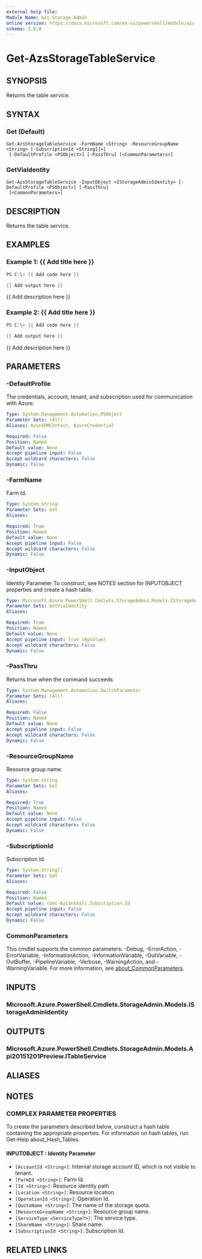 ```yaml
---
external help file:
Module Name: Azs.Storage.Admin
online version: https://docs.microsoft.com/en-us/powershell/module/azs.storage.admin/get-azsstoragetableservice
schema: 2.0.0
---
```


# Get-AzsStorageTableService

## SYNOPSIS
Returns the table service.

## SYNTAX

### Get (Default)
```
Get-AzsStorageTableService -FarmName <String> -ResourceGroupName <String> [-SubscriptionId <String[]>]
 [-DefaultProfile <PSObject>] [-PassThru] [<CommonParameters>]
```

### GetViaIdentity
```
Get-AzsStorageTableService -InputObject <IStorageAdminIdentity> [-DefaultProfile <PSObject>] [-PassThru]
 [<CommonParameters>]
```

## DESCRIPTION
Returns the table service.

## EXAMPLES

### Example 1: {{ Add title here }}
```powershell
PS C:\> {{ Add code here }}

{{ Add output here }}
```

{{ Add description here }}

### Example 2: {{ Add title here }}
```powershell
PS C:\> {{ Add code here }}

{{ Add output here }}
```

{{ Add description here }}

## PARAMETERS

### -DefaultProfile
The credentials, account, tenant, and subscription used for communication with Azure.

```yaml
Type: System.Management.Automation.PSObject
Parameter Sets: (All)
Aliases: AzureRMContext, AzureCredential

Required: False
Position: Named
Default value: None
Accept pipeline input: False
Accept wildcard characters: False
Dynamic: False
```

### -FarmName
Farm Id.

```yaml
Type: System.String
Parameter Sets: Get
Aliases:

Required: True
Position: Named
Default value: None
Accept pipeline input: False
Accept wildcard characters: False
Dynamic: False
```

### -InputObject
Identity Parameter
To construct, see NOTES section for INPUTOBJECT properties and create a hash table.

```yaml
Type: Microsoft.Azure.PowerShell.Cmdlets.StorageAdmin.Models.IStorageAdminIdentity
Parameter Sets: GetViaIdentity
Aliases:

Required: True
Position: Named
Default value: None
Accept pipeline input: True (ByValue)
Accept wildcard characters: False
Dynamic: False
```

### -PassThru
Returns true when the command succeeds

```yaml
Type: System.Management.Automation.SwitchParameter
Parameter Sets: (All)
Aliases:

Required: False
Position: Named
Default value: None
Accept pipeline input: False
Accept wildcard characters: False
Dynamic: False
```

### -ResourceGroupName
Resource group name.

```yaml
Type: System.String
Parameter Sets: Get
Aliases:

Required: True
Position: Named
Default value: None
Accept pipeline input: False
Accept wildcard characters: False
Dynamic: False
```

### -SubscriptionId
Subscription Id.

```yaml
Type: System.String[]
Parameter Sets: Get
Aliases:

Required: False
Position: Named
Default value: (Get-AzContext).Subscription.Id
Accept pipeline input: False
Accept wildcard characters: False
Dynamic: False
```

### CommonParameters
This cmdlet supports the common parameters: -Debug, -ErrorAction, -ErrorVariable, -InformationAction, -InformationVariable, -OutVariable, -OutBuffer, -PipelineVariable, -Verbose, -WarningAction, and -WarningVariable. For more information, see [about_CommonParameters](http://go.microsoft.com/fwlink/?LinkID=113216).

## INPUTS

### Microsoft.Azure.PowerShell.Cmdlets.StorageAdmin.Models.IStorageAdminIdentity

## OUTPUTS

### Microsoft.Azure.PowerShell.Cmdlets.StorageAdmin.Models.Api20151201Preview.ITableService

## ALIASES

## NOTES

### COMPLEX PARAMETER PROPERTIES
To create the parameters described below, construct a hash table containing the appropriate properties. For information on hash tables, run Get-Help about_Hash_Tables.

#### INPUTOBJECT <IStorageAdminIdentity>: Identity Parameter
  - `[AccountId <String>]`: Internal storage account ID, which is not visible to tenant.
  - `[FarmId <String>]`: Farm Id.
  - `[Id <String>]`: Resource identity path
  - `[Location <String>]`: Resource location.
  - `[OperationId <String>]`: Operation Id.
  - `[QuotaName <String>]`: The name of the storage quota.
  - `[ResourceGroupName <String>]`: Resource group name.
  - `[ServiceType <ServiceType?>]`: The service type.
  - `[ShareName <String>]`: Share name.
  - `[SubscriptionId <String>]`: Subscription Id.

## RELATED LINKS

